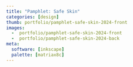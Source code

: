 ```yaml
---
title: "Pamphlet: Safe Skin"
categories: [design]
thumb: portfolio/pamphlet-safe-skin-2024-front
images:
  -  portfolio/pamphlet-safe-skin-2024-front
  -  portfolio/pamphlet-safe-skin-2024-back
meta:
  software: [inkscape]
  palette: [matriax8c]
---
```

